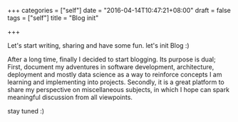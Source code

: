 +++
categories = ["self"]
date = "2016-04-14T10:47:21+08:00"
draft = false
tags = ["self"]
title = "Blog init"

+++

Let's start writing, sharing and have some fun. let's init Blog :)
<!--more-->

After a long time, finally I decided to start blogging. Its purpose is dual; 
First, document my adventures in software development, architecture, deployment and mostly data science as a way to reinforce concepts I am learning and implementing into projects.
Secondly, it is a great platform to share my perspective on miscellaneous subjects, in which I hope can spark meaningful discussion from all viewpoints. 

stay tuned :)